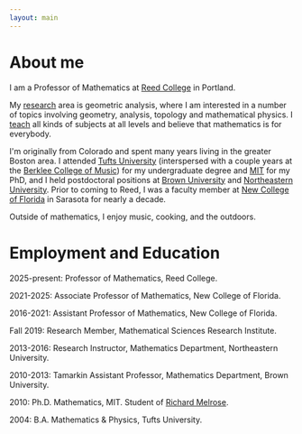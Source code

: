 ```yaml
---
layout: main
---
```


# About me

I am a Professor of Mathematics at [Reed College](https://www.reed.edu) in Portland.

My [research](research.html) area is geometric analysis, where I am interested
in a number of topics involving geometry, analysis, topology 
and mathematical physics. I [teach](teaching.html) all kinds of subjects at all levels and believe that mathematics is for everybody.

I'm originally from Colorado and spent many years living in the greater Boston area.
I attended [Tufts University](https://www.tufts.edu) (interspersed with a couple years at the [Berklee College of Music](https://www.berklee.edu)) for my undergraduate
degree and [MIT](https://math.mit.edu) for my PhD, and I held postdoctoral positions at [Brown University](https://www.brown.edu) and [Northeastern University](https://www.northeastern.edu).
Prior to coming to Reed, I was a faculty member at [New College of Florida](https://www.ncf.edu) in Sarasota for nearly a decade.

Outside of mathematics, I enjoy music, cooking, and the outdoors.

# Employment and Education

2025-present: Professor of Mathematics, Reed College.

2021-2025: Associate Professor of Mathematics, New College of Florida.

2016-2021: Assistant Professor of Mathematics, New College of Florida.

Fall 2019: Research Member, Mathematical Sciences Research Institute.

2013-2016: Research Instructor, Mathematics Department, Northeastern University.

2010-2013: Tamarkin Assistant Professor, Mathematics Department, Brown University.

2010: Ph.D. Mathematics, MIT. Student of [Richard Melrose](http://math.mit.edu/~rbm).

2004: B.A. Mathematics & Physics, Tufts University.


